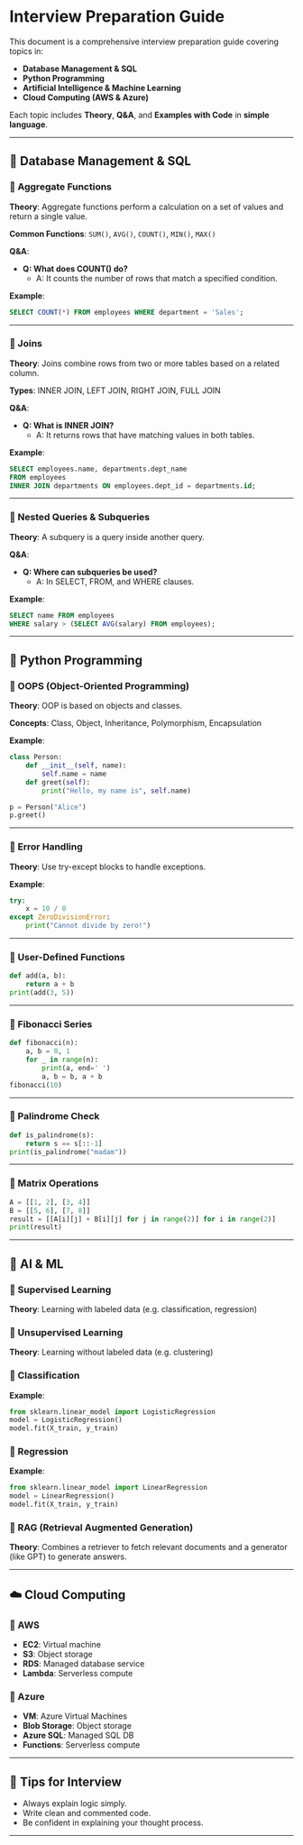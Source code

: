 # Interview Preparation Guide

This document is a comprehensive interview preparation guide covering topics in:
- **Database Management & SQL**
- **Python Programming**
- **Artificial Intelligence & Machine Learning**
- **Cloud Computing (AWS & Azure)**

Each topic includes **Theory**, **Q&A**, and **Examples with Code** in **simple language**.

---

## 📘 Database Management & SQL

### 🔹 Aggregate Functions

**Theory**: Aggregate functions perform a calculation on a set of values and return a single value.

**Common Functions**: `SUM()`, `AVG()`, `COUNT()`, `MIN()`, `MAX()`

**Q&A**:
- **Q: What does COUNT() do?**
  - A: It counts the number of rows that match a specified condition.

**Example**:
```sql
SELECT COUNT(*) FROM employees WHERE department = 'Sales';
```

---

### 🔹 Joins

**Theory**: Joins combine rows from two or more tables based on a related column.

**Types**: INNER JOIN, LEFT JOIN, RIGHT JOIN, FULL JOIN

**Q&A**:
- **Q: What is INNER JOIN?**
  - A: It returns rows that have matching values in both tables.

**Example**:
```sql
SELECT employees.name, departments.dept_name
FROM employees
INNER JOIN departments ON employees.dept_id = departments.id;
```

---

### 🔹 Nested Queries & Subqueries

**Theory**: A subquery is a query inside another query.

**Q&A**:
- **Q: Where can subqueries be used?**
  - A: In SELECT, FROM, and WHERE clauses.

**Example**:
```sql
SELECT name FROM employees
WHERE salary > (SELECT AVG(salary) FROM employees);
```

---

## 🐍 Python Programming

### 🔹 OOPS (Object-Oriented Programming)

**Theory**: OOP is based on objects and classes.

**Concepts**: Class, Object, Inheritance, Polymorphism, Encapsulation

**Example**:
```python
class Person:
    def __init__(self, name):
        self.name = name
    def greet(self):
        print("Hello, my name is", self.name)

p = Person("Alice")
p.greet()
```

---

### 🔹 Error Handling

**Theory**: Use try-except blocks to handle exceptions.

**Example**:
```python
try:
    x = 10 / 0
except ZeroDivisionError:
    print("Cannot divide by zero!")
```

---

### 🔹 User-Defined Functions

```python
def add(a, b):
    return a + b
print(add(3, 5))
```

---

### 🔹 Fibonacci Series

```python
def fibonacci(n):
    a, b = 0, 1
    for _ in range(n):
        print(a, end=' ')
        a, b = b, a + b
fibonacci(10)
```

---

### 🔹 Palindrome Check

```python
def is_palindrome(s):
    return s == s[::-1]
print(is_palindrome("madam"))
```

---

### 🔹 Matrix Operations

```python
A = [[1, 2], [3, 4]]
B = [[5, 6], [7, 8]]
result = [[A[i][j] + B[i][j] for j in range(2)] for i in range(2)]
print(result)
```

---

## 🤖 AI & ML

### 🔹 Supervised Learning
**Theory**: Learning with labeled data (e.g. classification, regression)

### 🔹 Unsupervised Learning
**Theory**: Learning without labeled data (e.g. clustering)

### 🔹 Classification
**Example**:
```python
from sklearn.linear_model import LogisticRegression
model = LogisticRegression()
model.fit(X_train, y_train)
```

### 🔹 Regression
**Example**:
```python
from sklearn.linear_model import LinearRegression
model = LinearRegression()
model.fit(X_train, y_train)
```

### 🔹 RAG (Retrieval Augmented Generation)
**Theory**: Combines a retriever to fetch relevant documents and a generator (like GPT) to generate answers.

---

## ☁️ Cloud Computing

### 🔹 AWS
- **EC2**: Virtual machine
- **S3**: Object storage
- **RDS**: Managed database service
- **Lambda**: Serverless compute

### 🔹 Azure
- **VM**: Azure Virtual Machines
- **Blob Storage**: Object storage
- **Azure SQL**: Managed SQL DB
- **Functions**: Serverless compute

---

## 📌 Tips for Interview
- Always explain logic simply.
- Write clean and commented code.
- Be confident in explaining your thought process.

---
